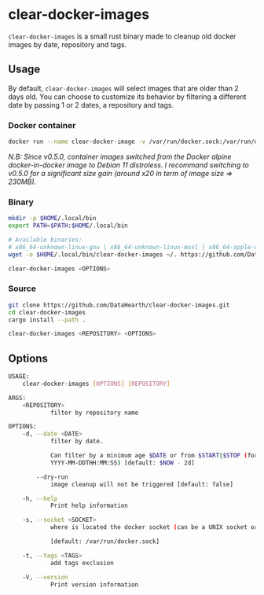 # clear-docker-images

`clear-docker-images` is a small rust binary made to cleanup old docker images by date, repository and tags.

## Usage

By default, `clear-docker-images` will select images that are older than 2 days old. You can choose to customize its behavior by filtering a different date by passing 1 or 2 dates, a repository and tags.

### Docker container

```bash
docker run --name clear-docker-image -v /var/run/docker.sock:/var/run/docker.sock ghcr.io/datahearth/clear-docker-images <OPTIONS>
```

*N.B: Since v0.5.0, container images switched from the Docker alpine docker-in-docker image to Debian 11 distroless. I recommand switching to v0.5.0 for a significant size gain (around x20 in term of image size => 230MB).*

### Binary

```bash
mkdir -p $HOME/.local/bin
export PATH=$PATH:$HOME/.local/bin

# Available binaries:
# x86_64-unknown-linux-gnu | x86_64-unknown-linux-musl | x86_64-apple-darwin
wget -o $HOME/.local/bin/clear-docker-images ~/. https://github.com/DataHearth/clear-docker-images/releases/download/<VERSION>/<BINARY>

clear-docker-images <OPTIONS>
```

### Source

```bash
git clone https://github.com/DataHearth/clear-docker-images.git
cd clear-docker-images
cargo install --path .

clear-docker-images <REPOSITORY> <OPTIONS>
```

## Options

```bash
USAGE:
    clear-docker-images [OPTIONS] [REPOSITORY]

ARGS:
    <REPOSITORY>
            filter by repository name

OPTIONS:
    -d, --date <DATE>
            filter by date.

            Can filter by a minimum age $DATE or from $START|$STOP (format example: YYYY-MM-DD or
            YYYY-MM-DDTHH:MM:SS) [default: $NOW - 2d]

        --dry-run
            image cleanup will not be triggered [default: false]

    -h, --help
            Print help information

    -s, --socket <SOCKET>
            where is located the docker socket (can be a UNIX socket or TCP protocol)

            [default: /var/run/docker.sock]

    -t, --tags <TAGS>
            add tags exclusion

    -V, --version
            Print version information
```
